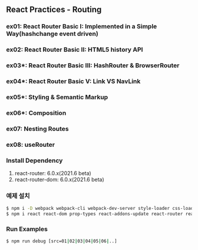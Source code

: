 ## React Practices - Routing

### ex01: React Router Basic I: Implemented in a Simple Way(hashchange event driven)
### ex02: React Router Basic II: HTML5 history API
### ex03*: React Router Basic III: HashRouter &amp; BrowserRouter
### ex04*: React Router Basic V: Link VS NavLink
### ex05*: Styling &amp; Semantic Markup
### ex06*: Composition
### ex07: Nesting Routes
### ex08: useRouter

### Install Dependency
1. react-router: 6.0.x(2021.6 beta)
2. react-router-dom: 6.0.x(2021.6 beta)

### 예제 설치

```sh
$ npm i -D webpack webpack-cli webpack-dev-server style-loader css-loader node-sass sass-loader babel-loader @babel/core @babel/cli @babel/preset-env @babel/preset-react @babel/plugin-transform-runtime @babel/plugin-syntax-throw-expressions
$ npm i react react-dom prop-types react-addons-update react-router react-router-dom
```

### Run Examples
```bash
$ npm run debug [src=01|02|03|04|05|06|..]
```

